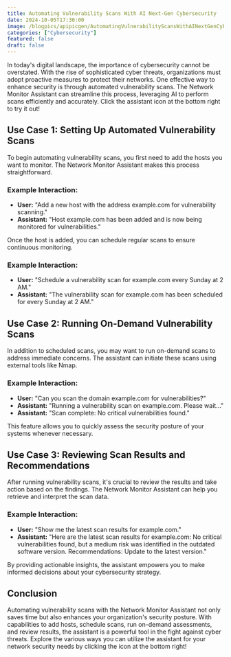 ```yaml
---
title: Automating Vulnerability Scans With AI Next-Gen Cybersecurity
date: 2024-10-05T17:30:00
image: /blogpics/apipicgen/AutomatingVulnerabilityScansWithAINextGenCybersecurity-L1RI2S21VP.jpg
categories: ["Cybersecurity"]
featured: false
draft: false
---
```

In today's digital landscape, the importance of cybersecurity cannot be overstated. With the rise of sophisticated cyber threats, organizations must adopt proactive measures to protect their networks. One effective way to enhance security is through automated vulnerability scans. The Network Monitor Assistant can streamline this process, leveraging AI to perform scans efficiently and accurately. Click the assistant icon at the bottom right to try it out!

## Use Case 1: Setting Up Automated Vulnerability Scans

To begin automating vulnerability scans, you first need to add the hosts you want to monitor. The Network Monitor Assistant makes this process straightforward.

### Example Interaction:
- **User:** "Add a new host with the address example.com for vulnerability scanning."
- **Assistant:** "Host example.com has been added and is now being monitored for vulnerabilities."

Once the host is added, you can schedule regular scans to ensure continuous monitoring.

### Example Interaction:
- **User:** "Schedule a vulnerability scan for example.com every Sunday at 2 AM."
- **Assistant:** "The vulnerability scan for example.com has been scheduled for every Sunday at 2 AM."

## Use Case 2: Running On-Demand Vulnerability Scans

In addition to scheduled scans, you may want to run on-demand scans to address immediate concerns. The assistant can initiate these scans using external tools like Nmap.

### Example Interaction:
- **User:** "Can you scan the domain example.com for vulnerabilities?"
- **Assistant:** "Running a vulnerability scan on example.com. Please wait..."
- **Assistant:** "Scan complete: No critical vulnerabilities found."

This feature allows you to quickly assess the security posture of your systems whenever necessary.

## Use Case 3: Reviewing Scan Results and Recommendations

After running vulnerability scans, it's crucial to review the results and take action based on the findings. The Network Monitor Assistant can help you retrieve and interpret the scan data.

### Example Interaction:
- **User:** "Show me the latest scan results for example.com."
- **Assistant:** "Here are the latest scan results for example.com: No critical vulnerabilities found, but a medium risk was identified in the outdated software version. Recommendations: Update to the latest version."

By providing actionable insights, the assistant empowers you to make informed decisions about your cybersecurity strategy.

## Conclusion

Automating vulnerability scans with the Network Monitor Assistant not only saves time but also enhances your organization's security posture. With capabilities to add hosts, schedule scans, run on-demand assessments, and review results, the assistant is a powerful tool in the fight against cyber threats. Explore the various ways you can utilize the assistant for your network security needs by clicking the icon at the bottom right!